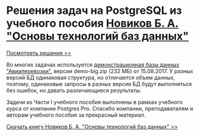 # Решения задач на PostgreSQL из учебного пособия [Новиков Б. А. "Основы технологий баз данных"](https://postgrespro.ru/education/books/dbtech)  

[Посмотреть решения >>](https://github.com/rubussta/db-fundamentals/blob/main/db-exercises.md)
  
Во многих задачах используется [демонстрационная базы данных "Авиаперевозки".](https://postgrespro.ru/education/demodb) версии demo-big.zip (232 МБ) от 15.08.2017. У разных версий БД одинаковая структура, но отличается объем данных, поэтому, одинаковые запросы в разных версия БД будут выполняться без ошибок, но давать различающиеся результаты.

Задачи из Части I учебного пособия выполнены в рамках учебного курса от компании Postgres Pro. Спасибо компании, преподаваталям и авторам учебного пособия за прекрасный материал.

[Скачать книгу Новиков Б. А. "Основы технологий баз данных" >>](https://postgrespro.ru/education/books/dbtech) 